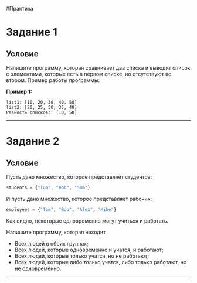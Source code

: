 #Практика 
# Задание 1
## Условие

Напишите программу, которая сравнивает два списка и выводит список с элементами, которые есть в первом списке, но отсутствуют во втором. Пример работы программы:

**Пример 1:**

```
list1: [10, 20, 30, 40, 50]
list2: [20, 25, 30, 35, 40]
Разность списков:  [10, 50]
```

---
# Задание 2
## Условие

Пусть дано множество, которое представляет студентов:

```python
students = {"Tom", "Bob", "Sam"}
```

И пусть дано множество, которое представляет рабочих:

```python
employees = {"Tom", "Bob", "Alex", "Mike"}
```

Как видно, некоторые одновременно могут учиться и работать.

Напишите программу, которая находит

- Всех людей в обоих группах;
- Всех людей, которые одновременно и учатся, и работают;
- Всех людей, которые только учатся, но не работают;
- Всех людей, которые либо только учатся, либо только работают, но не одновременно.

---